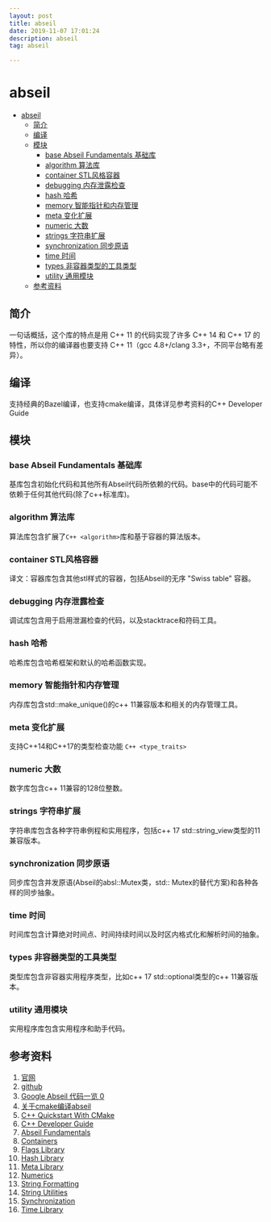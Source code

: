 ```yaml
---
layout: post
title: abseil
date: 2019-11-07 17:01:24
description: abseil
tag: abseil

---
```

# abseil

- [abseil](#abseil)
  - [简介](#简介)
  - [编译](#编译)
  - [模块](#模块)
    - [base Abseil Fundamentals 基础库](#base-abseil-fundamentals-基础库)
    - [algorithm 算法库](#algorithm-算法库)
    - [container STL风格容器](#container-stl风格容器)
    - [debugging 内存泄露检查](#debugging-内存泄露检查)
    - [hash 哈希](#hash-哈希)
    - [memory 智能指针和内存管理](#memory-智能指针和内存管理)
    - [meta 变化扩展](#meta-变化扩展)
    - [numeric 大数](#numeric-大数)
    - [strings 字符串扩展](#strings-字符串扩展)
    - [synchronization 同步原语](#synchronization-同步原语)
    - [time 时间](#time-时间)
    - [types 非容器类型的工具类型](#types-非容器类型的工具类型)
    - [utility 通用模块](#utility-通用模块)
  - [参考资料](#参考资料)

## 简介

一句话概括，这个库的特点是用 C++ 11 的代码实现了许多 C++ 14 和 C++ 17 的特性，所以你的编译器也要支持 C++ 11（gcc 4.8+/clang 3.3+，不同平台略有差异）。

## 编译

支持经典的Bazel编译，也支持cmake编译，具体详见参考资料的C++ Developer Guide

## 模块

### base Abseil Fundamentals 基础库

基库包含初始化代码和其他所有Abseil代码所依赖的代码。base中的代码可能不依赖于任何其他代码(除了c++标准库)。

### algorithm 算法库

算法库包含扩展了`C++ <algorithm>`库和基于容器的算法版本。

### container STL风格容器

译文：容器库包含其他stl样式的容器，包括Abseil的无序 "Swiss table" 容器。

### debugging 内存泄露检查

调试库包含用于启用泄漏检查的代码，以及stacktrace和符码工具。

### hash 哈希

哈希库包含哈希框架和默认的哈希函数实现。

### memory 智能指针和内存管理

内存库包含std::make_unique()的c++ 11兼容版本和相关的内存管理工具。

### meta 变化扩展

支持C++14和C++17的类型检查功能 `C++ <type_traits>`

### numeric 大数

数字库包含c++ 11兼容的128位整数。

### strings 字符串扩展

字符串库包含各种字符串例程和实用程序，包括c++ 17 std::string_view类型的11兼容版本。

### synchronization 同步原语

同步库包含并发原语(Abseil的absl::Mutex类，std:: Mutex的替代方案)和各种各样的同步抽象。

### time 时间

时间库包含计算绝对时间点、时间持续时间以及时区内格式化和解析时间的抽象。

### types 非容器类型的工具类型

类型库包含非容器实用程序类型，比如c++ 17 std::optional类型的c++ 11兼容版本。

### utility 通用模块

实用程序库包含实用程序和助手代码。

## 参考资料

1. [官网](https://abseil.io/)
2. [github](https://github.com/abseil/abseil-cpp)
3. [Google Abseil 代码一览 0](https://zhuanlan.zhihu.com/p/29940200)
4. [关于cmake编译abseil](https://github.com/abseil/abseil-cpp/blob/master/CMake/README.md)
5. [C++ Quickstart With CMake](https://abseil.io/docs/cpp/quickstart-cmake.html)
6. [C++ Developer Guide](https://abseil.io/docs/cpp/)
7. [Abseil Fundamentals](https://abseil.io/docs/cpp/guides/base)
8. [Containers](https://abseil.io/docs/cpp/guides/container)
9. [Flags Library](https://abseil.io/docs/cpp/guides/flags)
10. [Hash Library](https://abseil.io/docs/cpp/guides/hash)
11. [Meta Library](https://abseil.io/docs/cpp/guides/meta)
12. [Numerics](https://abseil.io/docs/cpp/guides/numeric)
13. [String Formatting](https://abseil.io/docs/cpp/guides/format)
14. [String Utilities](https://abseil.io/docs/cpp/guides/strings)
15. [Synchronization](https://abseil.io/docs/cpp/guides/synchronization)
16. [Time Library](https://abseil.io/docs/cpp/guides/time)
